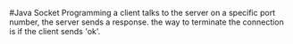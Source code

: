 #Java Socket Programming
a client talks to the server on a specific port number, the server sends a response.
the way to terminate the connection is if the client sends 'ok'.

